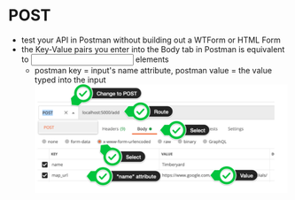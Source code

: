 # POST

- test your API in Postman without building out a WTForm or HTML Form
- the Key-Value pairs you enter into the Body tab in Postman is equivalent to <input> elements
    - postman key = input's name attribute, postman value = the value typed into the input
![alt text](postmanpost.png)